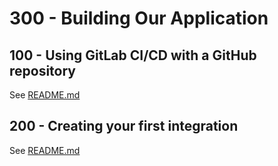 # 300 - Building Our Application

## 100 - Using GitLab CI/CD with a GitHub repository

See [README.md](./100/README.md)

## 200 - Creating your first integration

See [README.md](./200/README.md)
